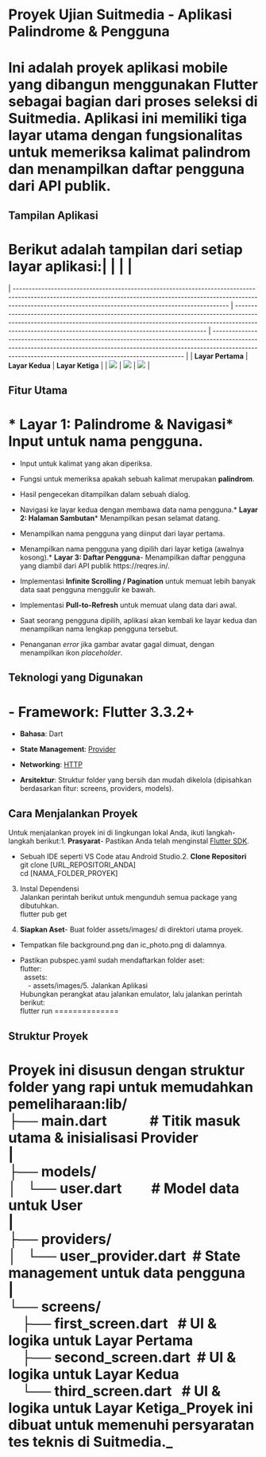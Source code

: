 # **Proyek Ujian Suitmedia - Aplikasi Palindrome & Pengguna**

# Ini adalah proyek aplikasi mobile yang dibangun menggunakan Flutter sebagai bagian dari proses seleksi di Suitmedia. Aplikasi ini memiliki tiga layar utama dengan fungsionalitas untuk memeriksa kalimat palindrom dan menampilkan daftar pengguna dari API publik.

## **Tampilan Aplikasi**

# Berikut adalah tampilan dari setiap layar aplikasi:|                                                                                                                                                                                                                                 |                                                                                                                                                                                                                                   |                                                                                                                                                                                                                                   |
| ------------------------------------------------------------------------------------------------------------------------------------------------------------------------------------------------------------------------------- | --------------------------------------------------------------------------------------------------------------------------------------------------------------------------------------------------------------------------------- | --------------------------------------------------------------------------------------------------------------------------------------------------------------------------------------------------------------------------------- |
| **Layar Pertama**                                                                                                                                                                                                               | **Layar Kedua**                                                                                                                                                                                                                   | **Layar Ketiga**                                                                                                                                                                                                                  |
| ****![](https://lh7-rt.googleusercontent.com/docsz/AD_4nXeY67hTdEfztr56a3YKB16vKdvVtMIEn45OBO0-PU1KdAl1xmE4brn-Oog1794cunXS-eMDHFDu2GhPrXrFYa8S48FAu4_7wbsXV6z1UeTNw7FWSpTsLjqNQqGogaY-_C5r1CXk?key=Mt-YkpOiPPl7EXs217mn6g)**** | ****![](https://lh7-rt.googleusercontent.com/docsz/AD_4nXeTKySMOdEg45Uf-9lpcHGrxQWVWOXRYRKhiYPZtxDbTP6-F0CEJyiXPTEs5Htgwg7Fb3hTTHKFjkVxeG7fY6YrCMfPjFg-zWpzIP8QjtAq-KAoAorQcItUDOEu4N2pe-DFWUfBPg?key=Mt-YkpOiPPl7EXs217mn6g)**** | ****![](https://lh7-rt.googleusercontent.com/docsz/AD_4nXdsB4o_RLfDY2IY3yrjQUeOpLNJBQAn4hsxs_oAoHaRQYPxYs-OIxlT8OLs8cdHQDQdbQncN3CDk3TI2QCy6DoPWleZBRf_vEiX3J35wprz-QIptIOTiG-rX8ll8gmJiFunLpJ8Ag?key=Mt-YkpOiPPl7EXs217mn6g)**** |

## **Fitur Utama**

# * **Layar 1: Palindrome & Navigasi*** Input untuk nama pengguna.

* Input untuk kalimat yang akan diperiksa.

* Fungsi untuk memeriksa apakah sebuah kalimat merupakan **palindrom**.

* Hasil pengecekan ditampilkan dalam sebuah dialog.

* Navigasi ke layar kedua dengan membawa data nama pengguna.* **Layar 2: Halaman Sambutan*** Menampilkan pesan selamat datang.

* Menampilkan nama pengguna yang diinput dari layar pertama.

* Menampilkan nama pengguna yang dipilih dari layar ketiga (awalnya kosong).* **Layar 3: Daftar Pengguna**- Menampilkan daftar pengguna yang diambil dari API publik https\://reqres.in/.

- Implementasi **Infinite Scrolling / Pagination** untuk memuat lebih banyak data saat pengguna menggulir ke bawah.

- Implementasi **Pull-to-Refresh** untuk memuat ulang data dari awal.

- Saat seorang pengguna dipilih, aplikasi akan kembali ke layar kedua dan menampilkan nama lengkap pengguna tersebut.

- Penanganan _error_ jika gambar avatar gagal dimuat, dengan menampilkan ikon _placeholder_.

## **Teknologi yang Digunakan**

# - **Framework**: Flutter 3.3.2+

- **Bahasa**: Dart

- **State Management**: [Provider](https://pub.dev/packages/provider)

- **Networking**: [HTTP](https://pub.dev/packages/http)

- **Arsitektur**: Struktur folder yang bersih dan mudah dikelola (dipisahkan berdasarkan fitur: screens, providers, models).

## **Cara Menjalankan Proyek**

Untuk menjalankan proyek ini di lingkungan lokal Anda, ikuti langkah-langkah berikut:1. **Prasyarat**- Pastikan Anda telah menginstal [Flutter SDK](https://flutter.dev/docs/get-started/install).

- Sebuah IDE seperti VS Code atau Android Studio.2. **Clone Repositori**\
   git clone \[URL\_REPOSITORI\_ANDA]\
   cd \[NAMA\_FOLDER\_PROYEK]

3. Instal Dependensi\
   Jalankan perintah berikut untuk mengunduh semua package yang dibutuhkan.\
   flutter pub get

4. **Siapkan Aset**- Buat folder assets/images/ di direktori utama proyek.

- Tempatkan file background.png dan ic\_photo.png di dalamnya.

- Pastikan pubspec.yaml sudah mendaftarkan folder aset:\
  flutter:\
    assets:\
      - assets/images/5. Jalankan Aplikasi\
   Hubungkan perangkat atau jalankan emulator, lalu jalankan perintah berikut:\
   flutter run
==============

## **Struktur Proyek**

Proyek ini disusun dengan struktur folder yang rapi untuk memudahkan pemeliharaan:lib/\
├── main.dart             # Titik masuk utama & inisialisasi Provider\
|\
├── models/\
│   └── user.dart         # Model data untuk User\
|\
├── providers/\
│   └── user\_provider.dart  # State management untuk data pengguna\
|\
└── screens/\
    ├── first\_screen.dart   # UI & logika untuk Layar Pertama\
    ├── second\_screen.dart  # UI & logika untuk Layar Kedua\
    └── third\_screen.dart   # UI & logika untuk Layar Ketiga_Proyek ini dibuat untuk memenuhi persyaratan tes teknis di Suitmedia._
====================================================================================================================================
